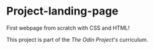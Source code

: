 # Project-landing-page
First webpage from scratch with CSS and HTML!

This project is part of the <i> The Odin Project's </i> curriculum.
